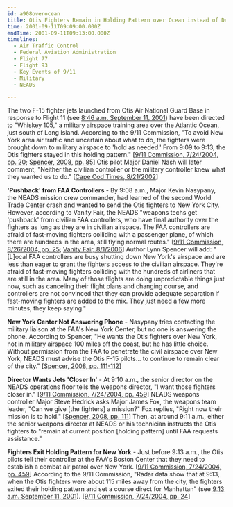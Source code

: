```yaml
---
id: a908overocean
title: Otis Fighters Remain in Holding Pattern over Ocean instead of Defending New York City
time: 2001-09-11T09:09:00.000Z
endTime: 2001-09-11T09:13:00.000Z
timelines:
  - Air Traffic Control
  - Federal Aviation Administration
  - Flight 77
  - Flight 93
  - Key Events of 9/11
  - Military
  - NEADS

---
```


The two F-15 fighter jets launched from Otis Air National Guard Base in response to Flight 11 (see [8:46 a.m. September 11, 2001](/timeline/#a846scramble)) have been directed to "Whiskey 105," a military airspace training area over the Atlantic Ocean, just south of Long Island. According to the 9/11 Commission, "To avoid New York area air traffic and uncertain about what to do, the fighters were brought down to military airspace to 'hold as needed.' From 9:09 to 9:13, the Otis fighters stayed in this holding pattern." [[9/11 Commission, 7/24/2004, pp. 20][1]; [Spencer, 2008, pp. 85][2]] Otis pilot Major Daniel Nash will later comment, "Neither the civilian controller or the military controller knew what they wanted us to do." [[Cape Cod Times, 8/21/2002][3]]

**'Pushback' from FAA Controllers** - By 9:08 a.m., Major Kevin Nasypany, the NEADS mission crew commander, had learned of the second World Trade Center crash and wanted to send the Otis fighters to New York City. However, according to Vanity Fair, the NEADS "weapons techs get 'pushback' from civilian FAA controllers, who have final authority over the fighters as long as they are in civilian airspace. The FAA controllers are afraid of fast-moving fighters colliding with a passenger plane, of which there are hundreds in the area, still flying normal routes." [[9/11 Commission, 8/26/2004, pp. 25][4]; [Vanity Fair, 8/1/2006][5]] Author Lynn Spencer will add: "[L]ocal FAA controllers are busy shutting down New York's airspace and are less than eager to grant the fighters access to the civilian airspace. They're afraid of fast-moving fighters colliding with the hundreds of airliners that are still in the area. Many of those flights are doing unpredictable things just now, such as canceling their flight plans and changing course, and controllers are not convinced that they can provide adequate separation if fast-moving fighters are added to the mix. They just need a few more minutes, they keep saying." 

**New York Center Not Answering Phone** - Nasypany tries contacting the military liaison at the FAA's New York Center, but no one is answering the phone. According to Spencer, "He wants the Otis fighters over New York, not in military airspace 100 miles off the coast, but he has little choice. Without permission from the FAA to penetrate the civil airspace over New York, NEADS must advise the Otis F-15 pilots… to continue to remain clear of the city." [[Spencer, 2008, pp. 111-112][2]]

**Director Wants Jets 'Closer In'** - At 9:10 a.m., the senior director on the NEADS operations floor tells the weapons director, "I want those fighters closer in." [[9/11 Commission, 7/24/2004, pp. 459][1]] NEADS weapons controller Major Steve Hedrick asks Major James Fox, the weapons team leader, "Can we give [the fighters] a mission?" Fox replies, "Right now their mission is to hold." [[Spencer, 2008, pp. 111][2]] Then, at around 9:11 a.m., either the senior weapons director at NEADS or his technician instructs the Otis fighters to "remain at current position [holding pattern] until FAA requests assistance." 

**Fighters Exit Holding Pattern for New York** - Just before 9:13 a.m., the Otis pilots tell their controller at the FAA's Boston Center that they need to establish a combat air patrol over New York. [[9/11 Commission, 7/24/2004, pp. 459][1]] According to the 9/11 Commission, "Radar data show that at 9:13, when the Otis fighters were about 115 miles away from the city, the fighters exited their holding pattern and set a course direct for Manhattan" (see [9:13 a.m. September 11, 2001](/timeline/#a913otisheads)). [[9/11 Commission, 7/24/2004, pp. 24][1]]

[1]: https://web.archive.org/web/20041020144854/http://www.decloah.com/mirrors/9-11/911_Report.txt
[2]: https://www.amazon.com/exec/obidos/ASIN/1416559256/centerforcoop-20
[3]: https://web.archive.org/web/20031004122117/http:/www.capecodonline.com/special/terror/ithought21.htm
[4]: https://www.hsdl.org/?view&did=484625
[5]: https://www.vanityfair.com/news/2006/08/norad200608
